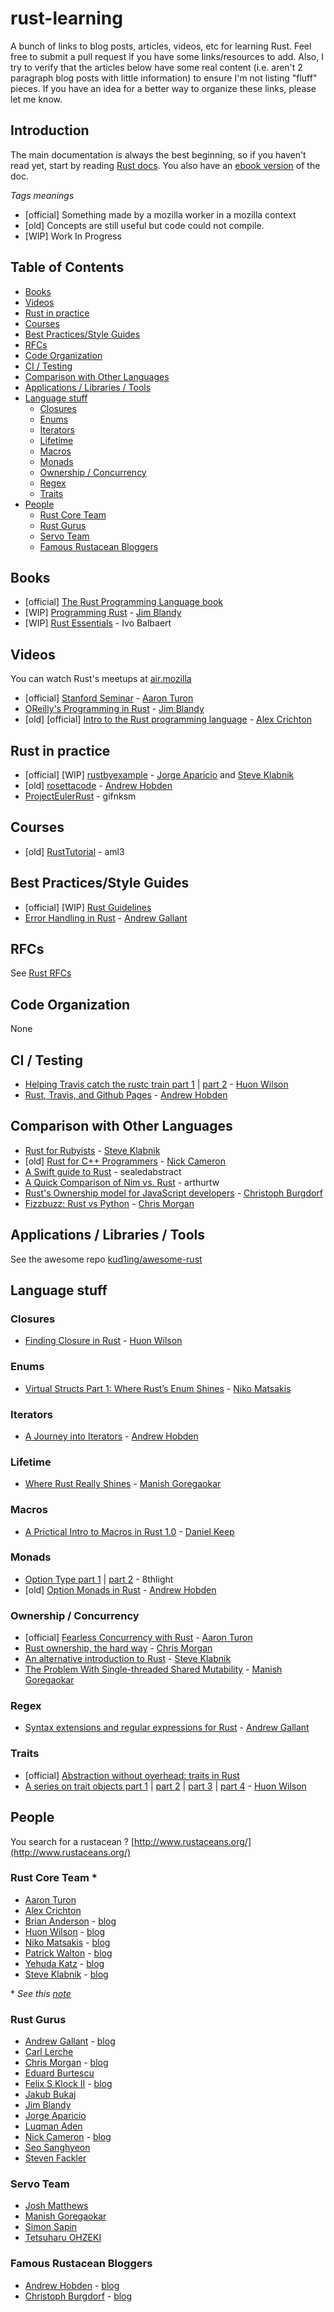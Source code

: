# rust-learning

A bunch of links to blog posts, articles, videos, etc for learning Rust. Feel free to submit a pull request if you have some links/resources to add. Also, I try to verify that the articles below have some real content (i.e. aren't 2 paragraph blog posts with little information) to ensure I'm not listing "fluff" pieces. If you have an idea for a better way to organize these links, please let me know.

## Introduction
The main documentation is always the best beginning, so if you haven't read yet, start by reading [Rust docs](http://www.rust-lang.org/). You also have an [ebook version](https://github.com/mkaito/rustdocs_ebook) of the doc.

*Tags meanings*
* [official] Something made by a mozilla worker in a mozilla context
* [old] Concepts are still useful but code could not compile.
* [WIP] Work In Progress

## Table of Contents
- [Books](#books)
- [Videos](#videos)
- [Rust in practice](#rust-in-practice)
- [Courses](#courses)
- [Best Practices/Style Guides](#best-practicesstyle-guides)
- [RFCs](#rfcs)
- [Code Organization](#code-organization)
- [CI / Testing](#ci--testing)
- [Comparison with Other Languages](#comparison-with-other-languages)
- [Applications / Libraries / Tools](#applications--libraries--tools)
- [Language stuff](#language-stuff)
  - [Closures](#closures)
  - [Enums](#enums)
  - [Iterators](#iterators)
  - [Lifetime](#lifetime)
  - [Macros](#macros)
  - [Monads](#monads)
  - [Ownership / Concurrency](#ownership--concurrency)
  - [Regex](#regex)
  - [Traits](#traits)
- [People](#people)
  - [Rust Core Team](#rust-core-team)
  - [Rust Gurus](#rust-gurus)
  - [Servo Team](#servo-team)
  - [Famous Rustacean Bloggers](#famous-rustacean-bloggers)

## Books
* [official] [The Rust Programming Language book](http://doc.rust-lang.org/nightly/book/)
* [WIP] [Programming Rust](http://www.amazon.com/Programming-Rust-Jim-Blandy/dp/1491927283/) - [Jim Blandy][]
* [WIP] [Rust Essentials](https://www.packtpub.com/application-development/rust-essentials) - Ivo Balbaert

## Videos
You can watch Rust's meetups at [air.mozilla](https://air.mozilla.org/channels/rust/)
* [official] [Stanford Seminar](https://www.youtube.com/watch?v=O5vzLKg7y-k) - [Aaron Turon][]
* [OReilly's Programming in Rust](https://www.reddit.com/r/rust/comments/2trruh/recording_of_jim_blandys_programming_in_rust/) - [Jim Blandy][]
* [old] [official] [Intro to the Rust programming language](https://www.youtube.com/watch?v=agzf6ftEsLU) - [Alex Crichton][]

## Rust in practice
* [official] [WIP] [rustbyexample](http://rustbyexample.com/) - [Jorge Aparicio][] and [Steve Klabnik][]
* [old] [rosettacode](https://github.com/Hoverbear/rust-rosetta) - [Andrew Hobden][]
* [ProjectEulerRust](https://github.com/gifnksm/ProjectEulerRust) - gifnksm

## Courses
* [old] [RustTutorial](https://aml3.github.io/RustTutorial/) - aml3

## Best Practices/Style Guides
* [official] [WIP] [Rust Guidelines](https://github.com/rust-lang/rust-guidelines)
* [Error Handling in Rust](http://blog.burntsushi.net/rust-error-handling/) - [Andrew Gallant][]

## RFCs
See [Rust RFCs](https://github.com/rust-lang/rfcs)

## Code Organization
None

## CI / Testing
* [Helping Travis catch the rustc train part 1](https://huonw.github.io/blog/2015/04/helping-travis-catch-the-rustc-train/) | [part 2](https://huonw.github.io/blog/2015/05/travis-on-the-train-part-2/) - [Huon Wilson][]
* [Rust, Travis, and Github Pages](http://hoverbear.org/2015/03/07/rust-travis-github-pages/) - [Andrew Hobden][]

## Comparison with Other Languages
* [Rust for Rubyists](http://www.rustforrubyists.com/) - [Steve Klabnik][]
* [old] [Rust for C++ Programmers](http://aminb.gitbooks.io/rust-for-c/content/) - [Nick Cameron][]
* [A Swift guide to Rust](http://faq.sealedabstract.com/rust/) - sealedabstract
* [A Quick Comparison of Nim vs. Rust](https://arthurtw.github.io/2015/01/12/quick-comparison-nim-vs-rust.html) - arthurtw
* [Rust's Ownership model for JavaScript developers](http://blog.thoughtram.io/rust/2015/05/11/rusts-ownership-model-for-javascript-developers.html) - [Christoph Burgdorf][]
* [Fizzbuzz: Rust vs Python](http://chrismorgan.info/blog/rust-fizzbuzz.html) - [Chris Morgan][]

## Applications / Libraries / Tools
See the awesome repo [kud1ing/awesome-rust](https://github.com/kud1ing/awesome-rust)

## Language stuff

### Closures
* [Finding Closure in Rust](https://huonw.github.io/blog/2015/05/finding-closure-in-rust/) - [Huon Wilson][]

### Enums
* [Virtual Structs Part 1: Where Rust’s Enum Shines](http://smallcultfollowing.com/babysteps/blog/2015/05/05/where-rusts-enum-shines/) - [Niko Matsakis][]

### Iterators
* [A Journey into Iterators](http://hoverbear.org/2015/05/02/a-journey-into-iterators/) - [Andrew Hobden][]

### Lifetime
* [Where Rust Really Shines](https://manishearth.github.io/blog/2015/05/03/where-rust-really-shines/) - [Manish Goregaokar][]

### Macros
* [A Prictical Intro to Macros in Rust 1.0](https://danielkeep.github.io/practical-intro-to-macros.html) - [Daniel Keep][]

### Monads
* [Option Type part 1](http://blog.8thlight.com/dave-torre/2015/03/11/the-option-type.html) | [part 2](http://blog.8thlight.com/uku-taht/2015/04/29/using-the-option-type-effectively.html) - 8thlight
* [old] [Option Monads in Rust](http://hoverbear.org/2014/08/12/option-monads-in-rust/) - [Andrew Hobden][]

### Ownership / Concurrency
* [official] [Fearless Concurrency with Rust](http://blog.rust-lang.org/2015/04/10/Fearless-Concurrency.html) - [Aaron Turon][]
* [Rust ownership, the hard way](http://chrismorgan.info/blog/rust-ownership-the-hard-way.html) - [Chris Morgan][]
* [An alternative introduction to Rust](http://words.steveklabnik.com/a-new-introduction-to-rust) - [Steve Klabnik][]
* [The Problem With Single-threaded Shared Mutability](https://manishearth.github.io/blog/2015/05/17/the-problem-with-shared-mutability/) - [Manish Goregaokar][]

### Regex
* [Syntax extensions and regular expressions for Rust](http://blog.burntsushi.net/rust-regex-syntax-extensions/) - [Andrew Gallant][]

### Traits
* [official] [Abstraction without overhead: traits in Rust](http://blog.rust-lang.org/2015/05/11/traits.html)
* [A series on trait objects part 1](https://huonw.github.io/blog/2015/01/peeking-inside-trait-objects) | [part 2](https://huonw.github.io/blog/2015/01/the-sized-trait) | [part 3](https://huonw.github.io/blog/2015/01/object-safety) | [part 4](https://huonw.github.io/blog/2015/05/where-self-meets-sized-revisiting-object-safety/) - [Huon Wilson][]

## People
You search for a rustacean ? [http://www.rustaceans.org/](http://www.rustaceans.org/)

### Rust Core Team \*
* [Aaron Turon][]
* [Alex Crichton][]
* [Brian Anderson][] - [blog](https://brson.github.io/blog/index.html)
* [Huon Wilson][] - [blog](https://huonw.github.io/blog/)
* [Niko Matsakis][] - [blog](http://smallcultfollowing.com/babysteps/)
* [Patrick Walton][] - [blog](https://pcwalton.github.io/)
* [Yehuda Katz][] - [blog](http://yehudakatz.com/)
* [Steve Klabnik][] - [blog](http://words.steveklabnik.com/)

\* *See this [note](https://github.com/rust-lang/rust-wiki-backup/blob/master/Note-core-team.md)*

### Rust Gurus
* [Andrew Gallant][] - [blog](http://blog.burntsushi.net/)
* [Carl Lerche][]
* [Chris Morgan][] - [blog](http://chrismorgan.info/blog/tags/rust.html)
* [Eduard Burtescu][]
* [Felix S Klock II][] - [blog](http://blog.pnkfx.org/)
* [Jakub Bukaj][]
* [Jim Blandy][]
* [Jorge Aparicio][]
* [Luqman Aden][]
* [Nick Cameron][] - [blog](http://featherweightmusings.blogspot.fr/)
* [Seo Sanghyeon][]
* [Steven Fackler][]

### Servo Team
* [Josh Matthews][]
* [Manish Goregaokar][]
* [Simon Sapin][]
* [Tetsuharu OHZEKI][]

### Famous Rustacean Bloggers
* [Andrew Hobden][] - [blog](http://hoverbear.org/tag/rust/)
* [Christoph Burgdorf][] - [blog](https://cburgdorf.wordpress.com/)

<!-- Rust Core Team -->
[Aaron Turon]: https://github.com/aturon
[Alex Crichton]: https://github.com/alexcrichton
[Brian Anderson]: https://github.com/brson
[Huon Wilson]: https://github.com/huonw
[Niko Matsakis]: https://github.com/nikomatsakis
[Patrick Walton]: https://github.com/pcwalton
[Yehuda Katz]: https://github.com/wycats
[Steve Klabnik]: https://github.com/steveklabnik

<!-- Rust Gurus -->
[Andrew Gallant]: https://github.com/BurntSushi
[Carl Lerche]: https://github.com/carllerche
[Chris Morgan]: https://github.com/chris-morgan
[Eduard Burtescu]: https://github.com/eddyb
[Felix S Klock II]: https://github.com/pnkfelix
[Jakub Bukaj]: https://github.com/jakub-
[Jim Blandy]: https://github.com/jimblandy
[Jorge Aparicio]: https://github.com/japaric
[Luqman Aden]: https://github.com/luqmana
[Nick Cameron]: https://github.com/nrc
[Seo Sanghyeon]: https://github.com/sanxiyn
[Steven Fackler]: https://github.com/sfackler

<!-- Servo Team -->
[Josh Matthews]: https://github.com/jdm
[Manish Goregaokar]: https://github.com/Manishearth
[Tetsuharu OHZEKI]: https://github.com/saneyuki
[Simon Sapin]: https://github.com/SimonSapin

<!-- Famous Rustacean Bloggers -->
[Andrew Hobden]: https://github.com/Hoverbear
[Christoph Burgdorf]: https://github.com/cburgdorf

<!-- Others -->
[Daniel Keep]: https://github.com/DanielKeep
